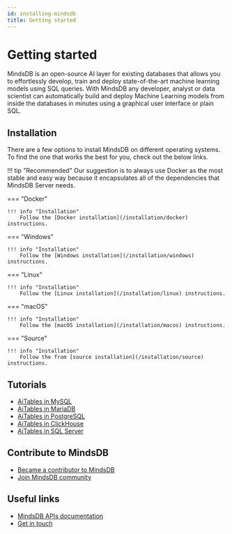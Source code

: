 ```yaml
---
id: installing-mindsdb
title: Getting started
---
```


# Getting started

MindsDB is an open-source AI layer for existing databases that allows you to effortlessly develop, train and deploy state-of-the-art machine learning models using SQL queries. With MindsDB any developer, analyst or data scientist can automatically build and deploy Machine Learning models from inside the databases in minutes using a graphical user interface or plain SQL.

## Installation

There are a few options to install MindsDB on different operating systems. To find the one that works the best for you, check out the below links.

!!! tip "Recommended"
    Our suggestion is to always use Docker as the most stable and easy way because it encapsulates all of the dependencies that MindsDB Server needs.

=== "Docker"

    !!! info "Installation"
        Follow the [Docker installation](/installation/docker) instructions.

=== "Windows"

    !!! info "Installation"
        Follow the [Windows installation](/installation/windows) instructions.

=== "Linux"

    !!! info "Installation"
        Follow the [Linux installation](/installation/linux) instructions.

=== "macOS"

    !!! info "Installation"
        Follow the [macOS installation](/installation/macos) instructions.

=== "Source"

    !!! info "Installation"
        Follow the from [source installation](/installation/source) instructions.


## Tutorials

* [AiTables in MySQL](/tutorials/mysql)
* [AiTables in MariaDB](/tutorials/mariadb)
* [AiTables in PostgreSQL](/tutorials/postgresql)
* [AiTables in ClickHouse](/tutorials/clickhouse)
* [AiTables in SQL Server](/tutorials/microsoft-sql-server)

## Contribute to MindsDB

* [Became a contributor to MindsDB](/contribute)
* [Join MindsDB community](/community)

## Useful links

 * <a href="https://apidocs.mindsdb.com/" target="_blank">MindsDB APIs documentation</a>
 * <a href="https://mindsdb.com/contact-us/" target="_blank">Get in touch</a>
 
